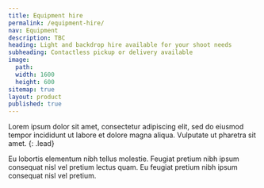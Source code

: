 ```yaml
---
title: Equipment hire
permalink: /equipment-hire/
nav: Equipment
description: TBC
heading: Light and backdrop hire available for your shoot needs
subheading: Contactless pickup or delivery available
image:
  path:
  width: 1600
  height: 600
sitemap: true
layout: product
published: true
---
```


Lorem ipsum dolor sit amet, consectetur adipiscing elit, sed do eiusmod tempor incididunt ut labore et dolore magna aliqua. Vulputate ut pharetra sit amet.
{: .lead}

Eu lobortis elementum nibh tellus molestie. Feugiat pretium nibh ipsum consequat nisl vel pretium lectus quam. Eu feugiat pretium nibh ipsum consequat nisl vel pretium.
